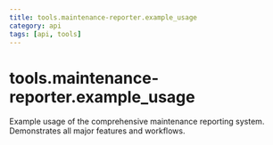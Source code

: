 ```yaml
---
title: tools.maintenance-reporter.example_usage
category: api
tags: [api, tools]
---
```


# tools.maintenance-reporter.example_usage

Example usage of the comprehensive maintenance reporting system.
Demonstrates all major features and workflows.

